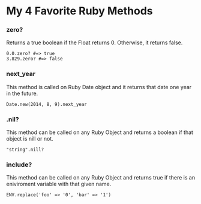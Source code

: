 # My 4 Favorite Ruby Methods
### zero? 
Returns a true boolean if the Float returns 0. Otherwise, it returns false.
```
0.0.zero? #=> true
3.829.zero? #=> false

```
### next_year
This method is called on Ruby Date object and it returns that date one year in the future.
```
Date.new(2014, 8, 9).next_year
```

### .nil?
This method can be called on any Ruby Object and returns a boolean if that object is nill or not.
```
"string".nill?
```

### include?
This method can be called on any Ruby Object and returns true if there is an eniviroment variable with that given name. 
```
ENV.replace('foo' => '0', 'bar' => '1')
```

